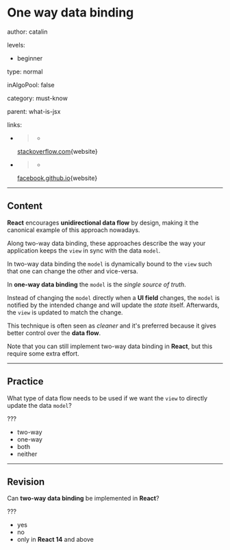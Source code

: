 # One way data binding
author: catalin

levels:

  - beginner

type: normal

inAlgoPool: false

category: must-know

parent: what-is-jsx

links:

  - >-
    [stackoverflow.com](http://stackoverflow.com/questions/34519889/can-anyone-explain-the-difference-between-reacts-one-way-data-binding-and-angula){website}

  - >-
    [facebook.github.io](https://facebook.github.io/react/docs/two-way-binding-helpers.html){website}


---
## Content

**React** encourages **unidirectional data flow** by design, making it the canonical example of this approach nowadays.

Along two-way data binding, these approaches describe the way your application keeps the `view` in sync with the data `model`.

In two-way data binding the `model` is dynamically bound to the `view` such that one can change the other and vice-versa.

In **one-way data binding** the `model` is the *single source of truth*.

Instead of changing the `model` directly when a **UI field** changes, the `model` is notified by the intended change and will update the *state* itself. Afterwards, the `view` is updated to match the change.

This technique is often seen as *cleaner* and it's preferred because it gives better control over the **data flow**.

Note that you can still implement two-way data binding in **React**, but this require some extra effort.


---
## Practice

What type of data flow needs to be used if we want the `view` to directly update the data `model`?

???

* two-way
* one-way
* both
* neither
---
## Revision

Can **two-way data binding** be implemented in **React**?

???

* yes
* no
* only in **React 14** and above
